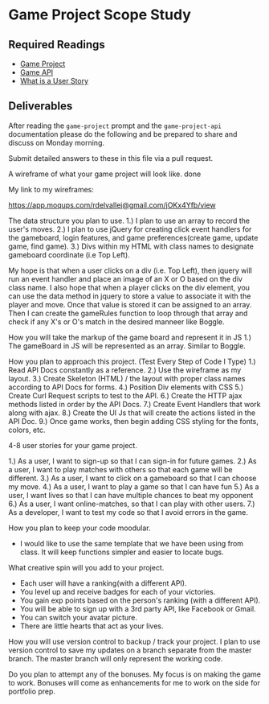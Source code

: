 # Game Project Scope Study

## Required Readings

-   [Game Project](https://github.com/ga-wdi-boston/game-project)
-   [Game API](https://github.com/ga-wdi-boston/game-project-api)
-   [What is a User Story](http://searchsoftwarequality.techtarget.com/definition/user-story)

## Deliverables

After reading the `game-project` prompt and the `game-project-api` documentation
please do the following and be prepared to share and discuss on Monday morning.

Submit detailed answers to these in this file via a pull request.

A wireframe of what your game project will look like.
done

My link to my wireframes:

  https://app.moqups.com/rdelvallej@gmail.com/jOKx4Yfb/view

The data structure you plan to use.
  1.) I plan to use an array to record the user's moves.
  2.) I plan to use jQuery for creating click event handlers for the gameboard, login features,
  and game preferences(create game, update game, find game).
  3.) Divs within my HTML with class names to designate gameboard coordinate (i.e Top Left).

  My hope is that when a user clicks on a div (i.e. Top Left), then jquery will run an event
  handler and place an image of an X or O based on the div class name. I also hope that when
  a player clicks on the div element, you can use the data method in jquery to store a value to
  associate it with the player and move. Once that value is stored it can be assigned to an array. Then
  I can create the gameRules function to loop through that array and check if any X's or O's match in the desired manneer like Boggle.

How you will take the markup of the game board and represent it in JS
  1.) The gameBoard in JS will be represented as an array. Similar to Boggle.

How you plan to approach this project. (Test Every Step of Code I Type)
  1.)  Read API Docs constantly as a reference.
  2.)  Use the wireframe as my layout.
  3.)  Create Skeleton (HTML) / the layout with proper class names according to
  API Docs for forms.
  4.)  Position Div elements with CSS
  5.)  Create Curl Request scripts to test to the API.
  6.)  Create the HTTP ajax methods listed in order by the API Docs.
  7.)  Create Event Handlers that work along with ajax.
  8.)  Create the UI Js that will create the actions listed in the API Doc.
  9.)  Once game works, then begin adding CSS styling for the fonts, colors, etc.


4-8 user stories for your game project.

1.) As a user, I want to sign-up so that I can sign-in for future games.
2.) As a user, I want to play matches with others so that each game will be different.
3.) As a user, I want to click on a gameboard so that I can choose my move.
4.) As a user, I want to play a game so that I can have fun
5.) As a user, I want lives so that I can have multiple chances to beat my opponent
6.) As a user, I want online-matches, so that I can play with other users.
7.) As a developer, I want to test my code so that I avoid errors in the game.


How you plan to keep your code moodular.
- I would like to use the same template that we have been using from class. It will
keep functions simpler and easier to locate bugs.

What creative spin will you add to your project.

- Each user will have a ranking(with a different API).
- You level up and receive badges for each of your victories.
- You gain exp points based on the person's ranking (with a different API).
- You will be able to sign up with a 3rd party API, like Facebook or Gmail.
- You can switch your avatar picture.
- There are little hearts that act as your lives.

How you will use version control to backup / track your project.
I plan to use version control to save my updates on a branch separate from the master branch.
The master branch will only represent the working code.

Do you plan to attempt any of the bonuses.
  My focus is on making the game to work. Bonuses will come as enhancements
  for me to work on the side for portfolio prep.
